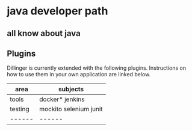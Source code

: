 # java developer path
## all know about java 

## Plugins

Dillinger is currently extended with the following plugins.
Instructions on how to use them in your own application are linked below.

| area | subjects |
| ------ | ------ |
| tools | docker* jenkins |
| testing | mockito selenium junit |
| ------ | ------ |
